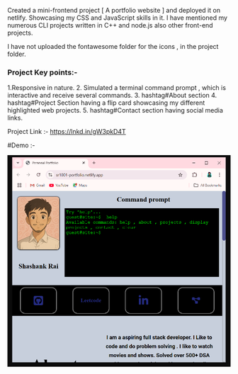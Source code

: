Created a mini-frontend project [ A portfolio website ] and deployed it on netlify. Showcasing my CSS and JavaScript skills in it. I have mentioned my numerous CLI projects written in C++ and node.js also other front-end projects.

I have not uploaded the fontawesome folder for the icons , in the project folder.

### Project Key points:-
1.Responsive in nature.
2. Simulated a terminal command prompt , which is interactive and receive several commands.
3. hashtag#About section
4. hashtag#Project Section having a flip card showcasing my different highlighted web projects.
5. hashtag#Contact section having social media links.

Project Link :- https://lnkd.in/gW3pkD4T

#Demo :- 

![Project screenshot](portfolio.PNG)